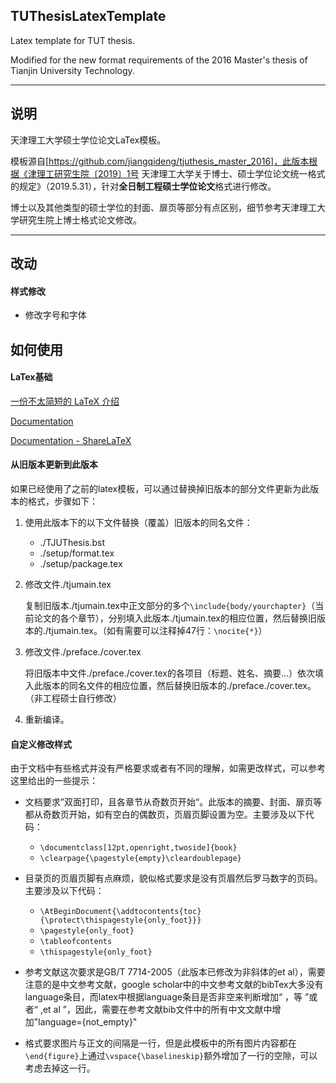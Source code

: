 ## TUThesisLatexTemplate
 
Latex template for TUT thesis.
 
Modified for the new format requirements of the 2016 Master's thesis of Tianjin University Technology.
 
---
 
## 说明
 
天津理工大学硕士学位论文LaTex模板。
 
模板源自[https://github.com/jiangqideng/tjuthesis_master_2016]，此版本根据《津理工研究生院〔2019〕1号 天津理工大学关于博士、硕士学位论文统一格式的规定》（2019.5.31），针对**全日制工程硕士学位论文**格式进行修改。
 
博士以及其他类型的硕士学位的封面、扉页等部分有点区别，细节参考天津理工大学研究生院上博士格式论文修改。
 
---
 
## 改动
 
#### 样式修改
 
+ 修改字号和字体
 
## 如何使用
 
#### LaTex基础
 
[一份不太简短的 LaTeX 介绍](http://www.latexstudio.net/archives/6058)
 
[Documentation](http://www.latex-project.org/help/documentation/)
 
[Documentation - ShareLaTeX](https://www.sharelatex.com/learn)
 
#### 从旧版本更新到此版本
 
如果已经使用了之前的latex模板，可以通过替换掉旧版本的部分文件更新为此版本的格式，步骤如下：
 
1. 使用此版本下的以下文件替换（覆盖）旧版本的同名文件：
 
    + ./TJUThesis.bst
    + ./setup/format.tex
    + ./setup/package.tex
 
2. 修改文件./tjumain.tex
 
    复制旧版本./tjumain.tex中正文部分的多个`\include{body/yourchapter}`（当前论文的各个章节），分别填入此版本./tjumain.tex的相应位置，然后替换旧版本的./tjumain.tex。（如有需要可以注释掉47行：`\nocite{*}`）
 
3. 修改文件./preface./cover.tex
 
    将旧版本中文件./preface./cover.tex的各项目（标题、姓名、摘要...）依次填入此版本的同名文件的相应位置，然后替换旧版本的./preface./cover.tex。（非工程硕士自行修改）
 
4. 重新编译。
 
#### 自定义修改样式
 
由于文档中有些格式并没有严格要求或者有不同的理解，如需更改样式，可以参考这里给出的一些提示：
 
+ 文档要求”双面打印，且各章节从奇数页开始“。此版本的摘要、封面、扉页等都从奇数页开始，如有空白的偶数页，页眉页脚设置为空。主要涉及以下代码：
    - `\documentclass[12pt,openright,twoside]{book}`
    - `\clearpage{\pagestyle{empty}\cleardoublepage}`
 
+ 目录页的页眉页脚有点麻烦，貌似格式要求是没有页眉然后罗马数字的页码。主要涉及以下代码：
    - `\AtBeginDocument{\addtocontents{toc}{\protect\thispagestyle{only_foot}}}`
    - `\pagestyle{only_foot}`
    - `\tableofcontents`
    - `\thispagestyle{only_foot}`
 
+ 参考文献这次要求是GB/T 7714-2005（此版本已修改为非斜体的et al），需要注意的是中文参考文献，google scholar中的中文参考文献的bibTex大多没有language条目，而latex中根据language条目是否非空来判断增加“ ，等 ”或者“ ,et al ”，因此，需要在参考文献bib文件中的所有中文文献中增加"language={not_empty}"
 
+ 格式要求图片与正文的间隔是一行，但是此模板中的所有图片内容都在`\end{figure}`上通过`\vspace{\baselineskip}`额外增加了一行的空隙，可以考虑去掉这一行。
 
 
